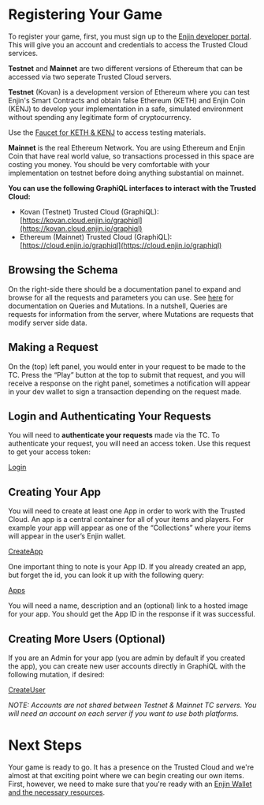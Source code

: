 # Registering Your Game

To register your game, first, you must sign up to the [Enjin developer portal](https://kovan.cloud.enjin.io/signup). This will give you an account and credentials to access the Trusted Cloud services.

**Testnet** and **Mainnet** are two different versions of Ethereum that can be accessed via two seperate Trusted Cloud servers.

**Testnet** (Kovan) is a development version of Ethereum where you can test Enjin's Smart Contracts and obtain false Ethereum (KETH) and Enjin Coin (KENJ) to develop your implementation in a safe, simulated environment without spending any legitimate form of cryptocurrency.

Use the [Faucet for KETH & KENJ](https://kovan.faucet.enjin.io/) to access testing materials.

**Mainnet** is the real Ethereum Network. You are using Ethereum and Enjin Coin that have real world value, so transactions processed in this space are costing you money. You should be very comfortable with your implementation on testnet before doing anything substantial on mainnet.

**You can use the following GraphiQL interfaces to interact with the Trusted Cloud:**

* Kovan (Testnet) Trusted Cloud (GraphiQL): [https://kovan.cloud.enjin.io/graphiql](https://kovan.cloud.enjin.io/graphiql)
* Ethereum (Mainnet) Trusted Cloud (GraphiQL): [https://cloud.enjin.io/graphiql](https://cloud.enjin.io/graphiql)

## Browsing the Schema
On the right-side there should be a documentation panel to expand and browse for all the requests and parameters you can use. See [here](https://graphql.org/learn/queries/) for documentation on Queries and Mutations. In a nutshell, Queries are requests for information from the server, where Mutations are requests that modify server side data.

## Making a Request
On the (top) left panel, you would enter in your request to be made to the TC. Press the “Play” button at the top to submit that request, and you will receive a response on the right panel, sometimes a notification will appear in your dev wallet to sign a transaction depending on the request made.

## Login and Authenticating Your Requests
You will need to **authenticate your requests** made via the TC. To authenticate your request, you will need an access token. Use this request to get your access token:

[Login](../examples/Login.gql)


## Creating Your App
You will need to create at least one App in order to work with the Trusted Cloud. An app is a central container for all of your items and players. For example your app will appear as one of the “Collections” where your items will appear in the user’s Enjin wallet.

[CreateApp](../examples/CreateApp.gql)


One important thing to note is your App ID. If you already created an app, but forget the id, you can look it up with the following query:

[Apps](../examples/Apps.gql)


You will need a name, description and an (optional) link to a hosted image for your app. You should get the App ID in the response if it was successful.

## Creating More Users (Optional)

  If you are an Admin for your app (you are admin by default if you created the app), you can create new user accounts directly in GraphiQL with the following mutation, if desired:

[CreateUser](../examples/CreateUser.gql)


_NOTE: Accounts are not shared between Testnet & Mainnet TC servers. You will need an account on each server if you want to use both platforms._

# Next Steps

Your game is ready to go. It has a presence on the Trusted Cloud and we're almost at that exciting point where we can begin creating our own items. First, however, we need to make sure that you're ready with an [Enjin Wallet and the necessary resources](wallet-setup.md).
